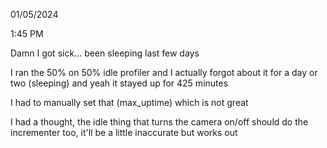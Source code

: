 01/05/2024

1:45 PM

Damn I got sick... been sleeping last few days

I ran the 50% on 50% idle profiler and I actually forgot about it for a day or two (sleeping) and yeah it stayed up for 425 minutes

I had to manually set that (max_uptime) which is not great

I had a thought, the idle thing that turns the camera on/off should do the incrementer too, it'll be a little inaccurate but works out
